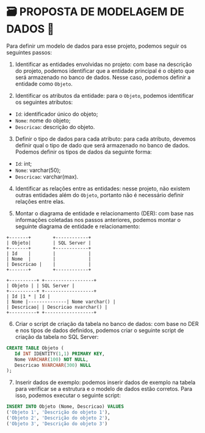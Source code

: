 # 🗃️ PROPOSTA DE MODELAGEM DE DADOS 🛅

Para definir um modelo de dados para esse projeto, podemos seguir os seguintes passos:

1. Identificar as entidades envolvidas no projeto: com base na descrição do projeto, podemos identificar que a entidade principal é o objeto que será armazenado no banco de dados. Nesse caso, podemos definir a entidade como `Objeto`.

2. Identificar os atributos da entidade: para o `Objeto`, podemos identificar os seguintes atributos:

- `Id`: identificador único do objeto;
- `Nome`: nome do objeto;
- `Descricao`: descrição do objeto.

3. Definir o tipo de dados para cada atributo: para cada atributo, devemos definir qual o tipo de dado que será armazenado no banco de dados. Podemos definir os tipos de dados da seguinte forma:

- `Id`: int;
- `Nome`: varchar(50);
- `Descricao`: varchar(max).

4. Identificar as relações entre as entidades: nesse projeto, não existem outras entidades além do `Objeto`, portanto não é necessário definir relações entre elas.

5. Montar o diagrama de entidade e relacionamento (DER): com base nas informações coletadas nos passos anteriores, podemos montar o seguinte diagrama de entidade e relacionamento:

```
+-------+        +------------+
| Objeto|        | SQL Server |
+-------+        +------------+
| Id    |        |            |
| Nome  |        |            |
| Descricao |    |            |
+-------+        +------------+

+----------+ +------------------+
| Objeto | | SQL Server |
+----------+ +------------------+
| Id |1 * | Id |
| Nome |--------------| Nome varchar() |
| Descricao| | Descricao nvarchar() |
+----------+ +------------------+
```

6. Criar o script de criação da tabela no banco de dados: com base no DER e nos tipos de dados definidos, podemos criar o seguinte script de criação da tabela no SQL Server:

```sql
CREATE TABLE Objeto (
   Id INT IDENTITY(1,1) PRIMARY KEY,
   Nome VARCHAR(100) NOT NULL,
   Descricao NVARCHAR(300) NULL
);

```

7. Inserir dados de exemplo: podemos inserir dados de exemplo na tabela para verificar se a estrutura e o modelo de dados estão corretos. Para isso, podemos executar o seguinte script:

```sql
INSERT INTO Objeto (Nome, Descricao) VALUES
('Objeto 1', 'Descrição do objeto 1'),
('Objeto 2', 'Descrição do objeto 2'),
('Objeto 3', 'Descrição do objeto 3')
```
